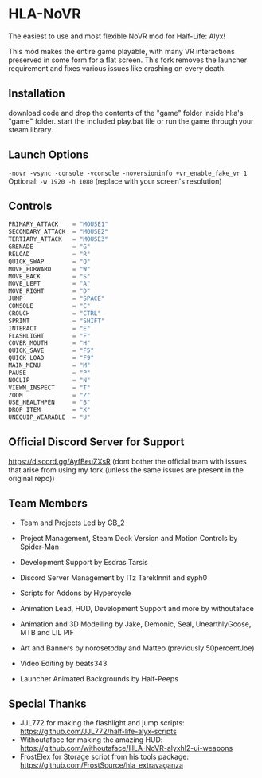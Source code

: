 # HLA-NoVR
The easiest to use and most flexible NoVR mod for Half-Life: Alyx!

This mod makes the entire game playable, with many VR interactions preserved in some form for a flat screen.
This fork removes the launcher requirement and fixes various issues like crashing on every death.

## Installation
download code and drop the contents of the "game" folder inside hl:a's "game" folder.
start the included play.bat file or run the game through your steam library.

## Launch Options
`-novr -vsync -console -vconsole -noversioninfo +vr_enable_fake_vr 1`
Optional:
`-w 1920 -h 1080` (replace with your screen's resolution)

## Controls
```python
PRIMARY_ATTACK    = "MOUSE1"
SECONDARY_ATTACK  = "MOUSE2"
TERTIARY_ATTACK   = "MOUSE3"
GRENADE           = "G"
RELOAD            = "R"
QUICK_SWAP        = "Q"
MOVE_FORWARD      = "W"
MOVE_BACK         = "S"
MOVE_LEFT         = "A"
MOVE_RIGHT        = "D"
JUMP              = "SPACE"
CONSOLE           = "C"
CROUCH            = "CTRL"
SPRINT            = "SHIFT"
INTERACT          = "E"
FLASHLIGHT        = "F"
COVER_MOUTH       = "H"
QUICK_SAVE        = "F5"
QUICK_LOAD        = "F9"
MAIN_MENU         = "M"
PAUSE             = "P"
NOCLIP            = "N"
VIEWM_INSPECT     = "T"
ZOOM              = "Z"
USE_HEALTHPEN     = "B"
DROP_ITEM         = "X"
UNEQUIP_WEARABLE  = "U"
```

## Official Discord Server for Support
https://discord.gg/AyfBeuZXsR
(dont bother the official team with issues that arise from using my fork (unless the same issues are present in the original repo))
## Team Members
- Team and Projects Led by GB_2
 
- Project Management, Steam Deck Version and Motion Controls by Spider-Man

- Development Support by Esdras Tarsis

- Discord Server Management by ITz TarekInnit and syph0

- Scripts for Addons by Hypercycle

- Animation Lead, HUD, Development Support and more by withoutaface

- Animation and 3D Modelling by Jake, Demonic, Seal, UnearthlyGoose, MTB and LIL PIF

- Art and Banners by norosetoday and Matteo (previously 50percentJoe)

- Video Editing by beats343

- Launcher Animated Backgrounds by Half-Peeps

## Special Thanks
- JJL772 for making the flashlight and jump scripts: https://github.com/JJL772/half-life-alyx-scripts
- Withoutaface for making the amazing HUD: https://github.com/withoutaface/HLA-NoVR-alyxhl2-ui-weapons
- FrostElex for Storage script from his tools package: https://github.com/FrostSource/hla_extravaganza

